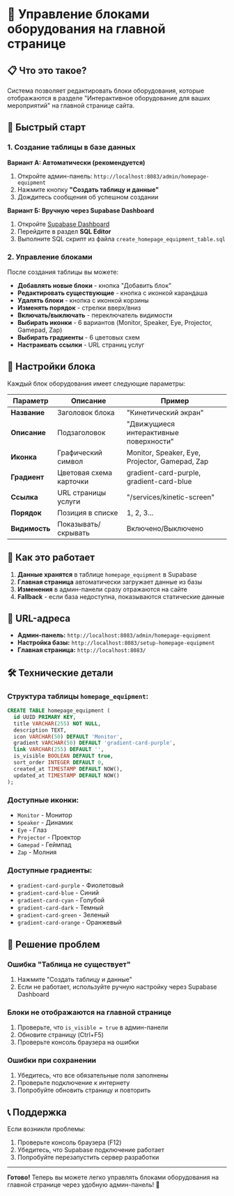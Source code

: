 # 🎯 Управление блоками оборудования на главной странице

## 📋 Что это такое?

Система позволяет редактировать блоки оборудования, которые отображаются в разделе "Интерактивное оборудование для ваших мероприятий" на главной странице сайта.

## 🚀 Быстрый старт

### 1. Создание таблицы в базе данных

**Вариант А: Автоматически (рекомендуется)**
1. Откройте админ-панель: `http://localhost:8083/admin/homepage-equipment`
2. Нажмите кнопку **"Создать таблицу и данные"**
3. Дождитесь сообщения об успешном создании

**Вариант Б: Вручную через Supabase Dashboard**
1. Откройте [Supabase Dashboard](https://supabase.com/dashboard)
2. Перейдите в раздел **SQL Editor**
3. Выполните SQL скрипт из файла `create_homepage_equipment_table.sql`

### 2. Управление блоками

После создания таблицы вы можете:

- **Добавлять новые блоки** - кнопка "Добавить блок"
- **Редактировать существующие** - кнопка с иконкой карандаша
- **Удалять блоки** - кнопка с иконкой корзины
- **Изменять порядок** - стрелки вверх/вниз
- **Включать/выключать** - переключатель видимости
- **Выбирать иконки** - 6 вариантов (Monitor, Speaker, Eye, Projector, Gamepad, Zap)
- **Выбирать градиенты** - 6 цветовых схем
- **Настраивать ссылки** - URL страниц услуг

## 🎨 Настройки блока

Каждый блок оборудования имеет следующие параметры:

| Параметр | Описание | Пример |
|----------|----------|---------|
| **Название** | Заголовок блока | "Кинетический экран" |
| **Описание** | Подзаголовок | "Движущиеся интерактивные поверхности" |
| **Иконка** | Графический символ | Monitor, Speaker, Eye, Projector, Gamepad, Zap |
| **Градиент** | Цветовая схема карточки | gradient-card-purple, gradient-card-blue |
| **Ссылка** | URL страницы услуги | "/services/kinetic-screen" |
| **Порядок** | Позиция в списке | 1, 2, 3... |
| **Видимость** | Показывать/скрывать | Включено/Выключено |

## 🔄 Как это работает

1. **Данные хранятся** в таблице `homepage_equipment` в Supabase
2. **Главная страница** автоматически загружает данные из базы
3. **Изменения** в админ-панели сразу отражаются на сайте
4. **Fallback** - если база недоступна, показываются статические данные

## 📱 URL-адреса

- **Админ-панель:** `http://localhost:8083/admin/homepage-equipment`
- **Настройка базы:** `http://localhost:8083/setup-homepage-equipment`
- **Главная страница:** `http://localhost:8083/`

## 🛠️ Технические детали

### Структура таблицы `homepage_equipment`:

```sql
CREATE TABLE homepage_equipment (
  id UUID PRIMARY KEY,
  title VARCHAR(255) NOT NULL,
  description TEXT,
  icon VARCHAR(50) DEFAULT 'Monitor',
  gradient VARCHAR(50) DEFAULT 'gradient-card-purple',
  link VARCHAR(255) DEFAULT '',
  is_visible BOOLEAN DEFAULT true,
  sort_order INTEGER DEFAULT 0,
  created_at TIMESTAMP DEFAULT NOW(),
  updated_at TIMESTAMP DEFAULT NOW()
);
```

### Доступные иконки:
- `Monitor` - Монитор
- `Speaker` - Динамик  
- `Eye` - Глаз
- `Projector` - Проектор
- `Gamepad` - Геймпад
- `Zap` - Молния

### Доступные градиенты:
- `gradient-card-purple` - Фиолетовый
- `gradient-card-blue` - Синий
- `gradient-card-cyan` - Голубой
- `gradient-card-dark` - Темный
- `gradient-card-green` - Зеленый
- `gradient-card-orange` - Оранжевый

## 🚨 Решение проблем

### Ошибка "Таблица не существует"
1. Нажмите "Создать таблицу и данные"
2. Если не работает, используйте ручную настройку через Supabase Dashboard

### Блоки не отображаются на главной странице
1. Проверьте, что `is_visible = true` в админ-панели
2. Обновите страницу (Ctrl+F5)
3. Проверьте консоль браузера на ошибки

### Ошибки при сохранении
1. Убедитесь, что все обязательные поля заполнены
2. Проверьте подключение к интернету
3. Попробуйте обновить страницу и повторить

## 📞 Поддержка

Если возникли проблемы:
1. Проверьте консоль браузера (F12)
2. Убедитесь, что Supabase подключение работает
3. Попробуйте перезапустить сервер разработки

---

**Готово!** Теперь вы можете легко управлять блоками оборудования на главной странице через удобную админ-панель! 🎉
